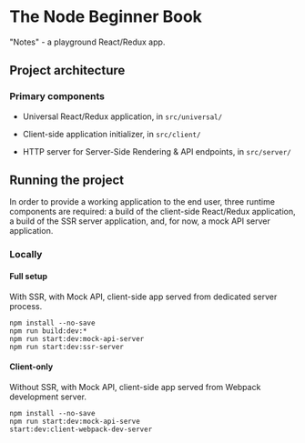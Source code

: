 # The Node Beginner Book

"Notes" - a playground React/Redux app.


## Project architecture

### Primary components

* Universal React/Redux application, in `src/universal/`

* Client-side application initializer, in `src/client/`

* HTTP server for Server-Side Rendering & API endpoints, in `src/server/`


## Running the project

In order to provide a working application to the end user, three runtime components are required: a build of the client-side React/Redux application, a build of the SSR server application, and, for now, a mock API server application.


### Locally

#### Full setup

With SSR, with Mock API, client-side app served from dedicated server process.

    npm install --no-save
    npm run build:dev:*
    npm run start:dev:mock-api-server
    npm run start:dev:ssr-server


#### Client-only

Without SSR, with Mock API, client-side app served from Webpack development server.

    npm install --no-save
    npm run start:dev:mock-api-serve
    start:dev:client-webpack-dev-server
